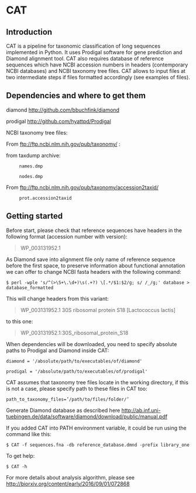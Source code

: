 # CAT

## Introduction

CAT is a pipeline for taxonomic classification of long sequences implemented in Python. It uses Prodigal software for gene prediction and Diamond alignment tool. CAT also requires database of reference sequences which have NCBI accession numbers in headers (contemporary NCBI databases) and NCBI taxonomy tree files. CAT allows to input files at two intermediate steps if files formatted accordingly (see examples of files).

## Dependencies and where to get them

diamond	http://github.com/bbuchfink/diamond

prodigal	http://github.com/hyattpd/Prodigal

NCBI taxonomy tree files:

From ftp://ftp.ncbi.nlm.nih.gov/pub/taxonomy/ :

from taxdump archive:

 		 names.dmp 
	
 		 nodes.dmp
	
From ftp://ftp.ncbi.nlm.nih.gov/pub/taxonomy/accession2taxid/

 		 prot.accession2taxid

## Getting started

Before start, please check that reference sequences have headers in the following format (accession number with version):

>WP_003131952.1 <and anything else>

As Diamond save into alignment file only name of reference sequence before the first space, to preserve information about functional annotation we can offer to change NCBI fasta headers with the following command:

	$ perl -wple 's/^(>\S+\.\d+)\s(.+?) \[.*/$1:$2/g; s/ /_/g;' database > database_formatted

This will change headers from this variant:

>WP_003131952.1 30S ribosomal protein S18 [Lactococcus lactis]

to this one:

>WP_003131952.1:30S_ribosomal_protein_S18

When dependencies will be downloaded, you need to specify absolute paths to Prodigal and Diamond inside CAT:

	diamond = '/absolute/path/to/executables/of/diamond'

	prodigal = '/absolute/path/to/executables/of/prodigal'

CAT assumes that taxonomy tree files locate in the working directory, if this is not a case, please specify path to these files in CAT too:

	path_to_taxonomy_files=’/path/to/files/folder/’

Generate Diamond database as described here http://ab.inf.uni-tuebingen.de/data/software/diamond/download/public/manual.pdf

If you added CAT into PATH environment variable, it could be run using the command like this:

	$ CAT -f sequences.fna -db reference_database.dmnd -prefix library_one

To get help:

	$ CAT -h

For more details about analysis algorithm, please see http://biorxiv.org/content/early/2016/09/01/072868

